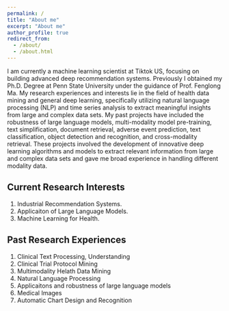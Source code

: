 ```yaml
---
permalink: /
title: "About me"
excerpt: "About me"
author_profile: true
redirect_from: 
  - /about/
  - /about.html
---
```

I am currently a machine learning scientist at Tiktok US, focusing on building advanced deep recommendation systems.
Previously I obtained my Ph.D. Degree at Penn State University under the guidance of Prof. Fenglong Ma. My research experiences and interests lie in the field of health data mining and general deep learning, specifically utilizing natural language processing (NLP) and time series analysis to extract meaningful insights from large and complex data sets. My past projects have included the robustness of large language models, multi-modality model pre-training, text simplification, document retrieval, adverse event prediction, text classification, object detection and recognition, and cross-modality retrieval. These projects involved the development of innovative deep learning algorithms and models to extract relevant information from large and complex data sets and gave me broad experience in handling different modality data.

Current Research Interests
------
1. Industrial Recommendation Systems.
2. Applicaiton of Large Language Models.
3. Machine Learning for Health.

Past Research Experiences
------
1. Clinical Text Processing, Understanding
2. Clinical Trial Protocol Mining
3. Multimodality Helath Data Mining
4. Natural Language Processing
5. Applicaitons and robustness of large language models
6. Medical Images
7. Automatic Chart Design and Recognition
